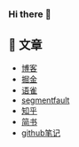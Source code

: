 ### Hi there 👋

<!--
**ygcedu/ygcedu** is a ✨ _special_ ✨ repository because its `README.md` (this file) appears on your GitHub profile.

Here are some ideas to get you started:

- 🔭 I’m currently working on ...
- 🌱 I’m currently learning ...
- 👯 I’m looking to collaborate on ...
- 🤔 I’m looking for help with ...
- 💬 Ask me about ...
- 📫 How to reach me: ...
- 😄 Pronouns: ...
- ⚡ Fun fact: ...
-->
## 📖 文章

* [博客](http://u1s.top)
* [掘金](https://juejin.cn/user/1284661815293975)
* [语雀](https://www.yuque.com/books/share/113887af-00c8-4ea1-80b2-caa68bc66da2)
* [segmentfault](https://segmentfault.com/u/ciicuwh4/articles)
* [知乎](https://www.zhihu.com/people/yuanguangchao)
* [简书](https://www.jianshu.com/u/80a16758d825)
* [github笔记](https://github.com/ygcedu/notes/issues)
